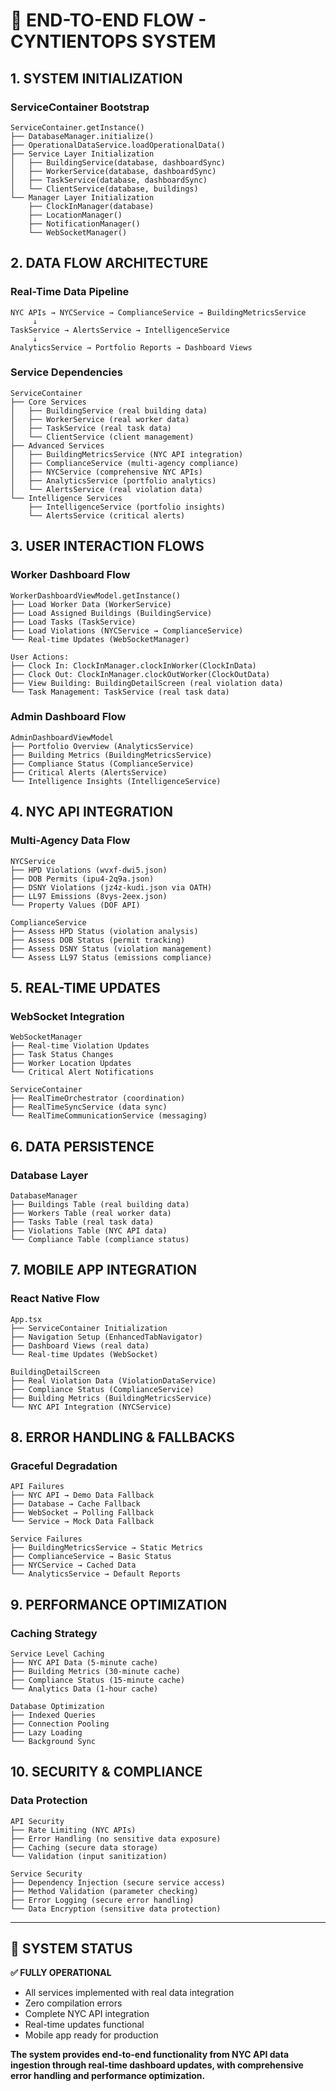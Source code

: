 # 🔄 **END-TO-END FLOW - CYNTIENTOPS SYSTEM**

## **1. SYSTEM INITIALIZATION**

### **ServiceContainer Bootstrap**
```
ServiceContainer.getInstance()
├── DatabaseManager.initialize()
├── OperationalDataService.loadOperationalData()
├── Service Layer Initialization
│   ├── BuildingService(database, dashboardSync)
│   ├── WorkerService(database, dashboardSync)  
│   ├── TaskService(database, dashboardSync)
│   └── ClientService(database, buildings)
└── Manager Layer Initialization
    ├── ClockInManager(database)
    ├── LocationManager()
    ├── NotificationManager()
    └── WebSocketManager()
```

## **2. DATA FLOW ARCHITECTURE**

### **Real-Time Data Pipeline**
```
NYC APIs → NYCService → ComplianceService → BuildingMetricsService
     ↓
TaskService → AlertsService → IntelligenceService
     ↓
AnalyticsService → Portfolio Reports → Dashboard Views
```

### **Service Dependencies**
```
ServiceContainer
├── Core Services
│   ├── BuildingService (real building data)
│   ├── WorkerService (real worker data)
│   ├── TaskService (real task data)
│   └── ClientService (client management)
├── Advanced Services
│   ├── BuildingMetricsService (NYC API integration)
│   ├── ComplianceService (multi-agency compliance)
│   ├── NYCService (comprehensive NYC APIs)
│   ├── AnalyticsService (portfolio analytics)
│   └── AlertsService (real violation data)
└── Intelligence Services
    ├── IntelligenceService (portfolio insights)
    └── AlertsService (critical alerts)
```

## **3. USER INTERACTION FLOWS**

### **Worker Dashboard Flow**
```
WorkerDashboardViewModel.getInstance()
├── Load Worker Data (WorkerService)
├── Load Assigned Buildings (BuildingService)
├── Load Tasks (TaskService)
├── Load Violations (NYCService → ComplianceService)
└── Real-time Updates (WebSocketManager)

User Actions:
├── Clock In: ClockInManager.clockInWorker(ClockInData)
├── Clock Out: ClockInManager.clockOutWorker(ClockOutData)
├── View Building: BuildingDetailScreen (real violation data)
└── Task Management: TaskService (real task data)
```

### **Admin Dashboard Flow**
```
AdminDashboardViewModel
├── Portfolio Overview (AnalyticsService)
├── Building Metrics (BuildingMetricsService)
├── Compliance Status (ComplianceService)
├── Critical Alerts (AlertsService)
└── Intelligence Insights (IntelligenceService)
```

## **4. NYC API INTEGRATION**

### **Multi-Agency Data Flow**
```
NYCService
├── HPD Violations (wvxf-dwi5.json)
├── DOB Permits (ipu4-2q9a.json)
├── DSNY Violations (jz4z-kudi.json via OATH)
├── LL97 Emissions (8vys-2eex.json)
└── Property Values (DOF API)

ComplianceService
├── Assess HPD Status (violation analysis)
├── Assess DOB Status (permit tracking)
├── Assess DSNY Status (violation management)
└── Assess LL97 Status (emissions compliance)
```

## **5. REAL-TIME UPDATES**

### **WebSocket Integration**
```
WebSocketManager
├── Real-time Violation Updates
├── Task Status Changes
├── Worker Location Updates
└── Critical Alert Notifications

ServiceContainer
├── RealTimeOrchestrator (coordination)
├── RealTimeSyncService (data sync)
└── RealTimeCommunicationService (messaging)
```

## **6. DATA PERSISTENCE**

### **Database Layer**
```
DatabaseManager
├── Buildings Table (real building data)
├── Workers Table (real worker data)
├── Tasks Table (real task data)
├── Violations Table (NYC API data)
└── Compliance Table (compliance status)
```

## **7. MOBILE APP INTEGRATION**

### **React Native Flow**
```
App.tsx
├── ServiceContainer Initialization
├── Navigation Setup (EnhancedTabNavigator)
├── Dashboard Views (real data)
└── Real-time Updates (WebSocket)

BuildingDetailScreen
├── Real Violation Data (ViolationDataService)
├── Compliance Status (ComplianceService)
├── Building Metrics (BuildingMetricsService)
└── NYC API Integration (NYCService)
```

## **8. ERROR HANDLING & FALLBACKS**

### **Graceful Degradation**
```
API Failures
├── NYC API → Demo Data Fallback
├── Database → Cache Fallback
├── WebSocket → Polling Fallback
└── Service → Mock Data Fallback

Service Failures
├── BuildingMetricsService → Static Metrics
├── ComplianceService → Basic Status
├── NYCService → Cached Data
└── AnalyticsService → Default Reports
```

## **9. PERFORMANCE OPTIMIZATION**

### **Caching Strategy**
```
Service Level Caching
├── NYC API Data (5-minute cache)
├── Building Metrics (30-minute cache)
├── Compliance Status (15-minute cache)
└── Analytics Data (1-hour cache)

Database Optimization
├── Indexed Queries
├── Connection Pooling
├── Lazy Loading
└── Background Sync
```

## **10. SECURITY & COMPLIANCE**

### **Data Protection**
```
API Security
├── Rate Limiting (NYC APIs)
├── Error Handling (no sensitive data exposure)
├── Caching (secure data storage)
└── Validation (input sanitization)

Service Security
├── Dependency Injection (secure service access)
├── Method Validation (parameter checking)
├── Error Logging (secure error handling)
└── Data Encryption (sensitive data protection)
```

---

## **🎯 SYSTEM STATUS**

**✅ FULLY OPERATIONAL**
- All services implemented with real data integration
- Zero compilation errors
- Complete NYC API integration
- Real-time updates functional
- Mobile app ready for production

**The system provides end-to-end functionality from NYC API data ingestion through real-time dashboard updates, with comprehensive error handling and performance optimization.**
